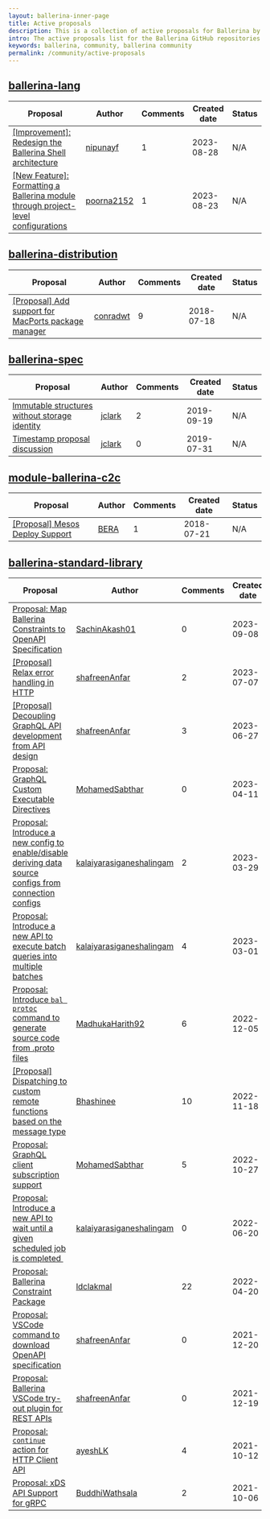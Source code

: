 ```yaml
--- 
layout: ballerina-inner-page 
title: Active proposals 
description: This is a collection of active proposals for Ballerina by the Ballerina community. 
intro: The active proposals list for the Ballerina GitHub repositories. 
keywords: ballerina, community, ballerina community 
permalink: /community/active-proposals 
--- 
```

## [ballerina-lang](https://github.com/ballerina-platform/ballerina-lang)

|Proposal|Author|Comments|Created date|Status| 
|---|----|----|----|---| 
|[[Improvement]: Redesign the Ballerina Shell architecture ](https://github.com/ballerina-platform/ballerina-lang/issues/41296)|[nipunayf](https://github.com/nipunayf)|1|2023-08-28|N/A|
|[[New Feature]: Formatting a Ballerina module through project-level configurations](https://github.com/ballerina-platform/ballerina-lang/issues/41280)|[poorna2152](https://github.com/poorna2152)|1|2023-08-23|N/A|

## [ballerina-distribution](https://github.com/ballerina-platform/ballerina-distribution)

|Proposal|Author|Comments|Created date|Status| 
|---|----|----|----|---| 
|[[Proposal] Add support for MacPorts package manager](https://github.com/ballerina-platform/ballerina-distribution/issues/3053)|[conradwt](https://github.com/conradwt)|9|2018-07-18|N/A|

## [ballerina-spec](https://github.com/ballerina-platform/ballerina-spec)

|Proposal|Author|Comments|Created date|Status| 
|---|----|----|----|---| 
|[Immutable structures without storage identity](https://github.com/ballerina-platform/ballerina-spec/issues/338)|[jclark](https://github.com/jclark)|2|2019-09-19|N/A|
|[Timestamp proposal discussion](https://github.com/ballerina-platform/ballerina-spec/issues/287)|[jclark](https://github.com/jclark)|0|2019-07-31|N/A|

## [module-ballerina-c2c](https://github.com/ballerina-platform/module-ballerina-c2c)

|Proposal|Author|Comments|Created date|Status| 
|---|----|----|----|---| 
|[[Proposal] Mesos Deploy Support](https://github.com/ballerina-platform/module-ballerina-c2c/issues/431)|[BERA](https://github.com/BERA)|1|2018-07-21|N/A|

## [ballerina-standard-library](https://github.com/ballerina-platform/ballerina-standard-library)

|Proposal|Author|Comments|Created date|Status| 
|---|----|----|----|---| 
|[Proposal: Map Ballerina Constraints to OpenAPI Specification](https://github.com/ballerina-platform/ballerina-standard-library/issues/4788)|[SachinAkash01](https://github.com/SachinAkash01)|0|2023-09-08|N/A|
|[[Proposal] Relax error handling in HTTP](https://github.com/ballerina-platform/ballerina-standard-library/issues/4646)|[shafreenAnfar](https://github.com/shafreenAnfar)|2|2023-07-07|Accepted|
|[[Proposal] Decoupling GraphQL API development from API design](https://github.com/ballerina-platform/ballerina-standard-library/issues/4620)|[shafreenAnfar](https://github.com/shafreenAnfar)|3|2023-06-27|Active|
|[Proposal: GraphQL Custom Executable Directives](https://github.com/ballerina-platform/ballerina-standard-library/issues/4327)|[MohamedSabthar](https://github.com/MohamedSabthar)|0|2023-04-11|Draft|
|[Proposal: Introduce a new config to enable/disable deriving data source configs from connection configs](https://github.com/ballerina-platform/ballerina-standard-library/issues/4279)|[kalaiyarasiganeshalingam](https://github.com/kalaiyarasiganeshalingam)|2|2023-03-29|Active|
|[Proposal: Introduce a new API to execute batch queries into multiple batches](https://github.com/ballerina-platform/ballerina-standard-library/issues/4141)|[kalaiyarasiganeshalingam](https://github.com/kalaiyarasiganeshalingam)|4|2023-03-01|Active|
|[Proposal: Introduce `bal protoc` command to generate source code from .proto files](https://github.com/ballerina-platform/ballerina-standard-library/issues/3778)|[MadhukaHarith92](https://github.com/MadhukaHarith92)|6|2022-12-05|Active|
|[[Proposal] Dispatching to custom remote functions based on the message type](https://github.com/ballerina-platform/ballerina-standard-library/issues/3670)|[Bhashinee](https://github.com/Bhashinee)|10|2022-11-18|Implemented|
|[Proposal: GraphQL client subscription support](https://github.com/ballerina-platform/ballerina-standard-library/issues/3560)|[MohamedSabthar](https://github.com/MohamedSabthar)|5|2022-10-27|N/A|
|[Proposal: Introduce a new API to wait until a given scheduled job is completed ](https://github.com/ballerina-platform/ballerina-standard-library/issues/3018)|[kalaiyarasiganeshalingam](https://github.com/kalaiyarasiganeshalingam)|0|2022-06-20|Active|
|[Proposal: Ballerina Constraint Package](https://github.com/ballerina-platform/ballerina-standard-library/issues/2850)|[ldclakmal](https://github.com/ldclakmal)|22|2022-04-20|Accepted|
|[Proposal: VSCode command to download OpenAPI specification](https://github.com/ballerina-platform/ballerina-standard-library/issues/2509)|[shafreenAnfar](https://github.com/shafreenAnfar)|0|2021-12-20|Draft|
|[Proposal: Ballerina VSCode try-out plugin for REST APIs](https://github.com/ballerina-platform/ballerina-standard-library/issues/2508)|[shafreenAnfar](https://github.com/shafreenAnfar)|0|2021-12-19|Draft|
|[Proposal: `continue` action for HTTP Client API](https://github.com/ballerina-platform/ballerina-standard-library/issues/2038)|[ayeshLK](https://github.com/ayeshLK)|4|2021-10-12|Active|
|[Proposal: xDS API Support for gRPC](https://github.com/ballerina-platform/ballerina-standard-library/issues/2011)|[BuddhiWathsala](https://github.com/BuddhiWathsala)|2|2021-10-06|Draft|


